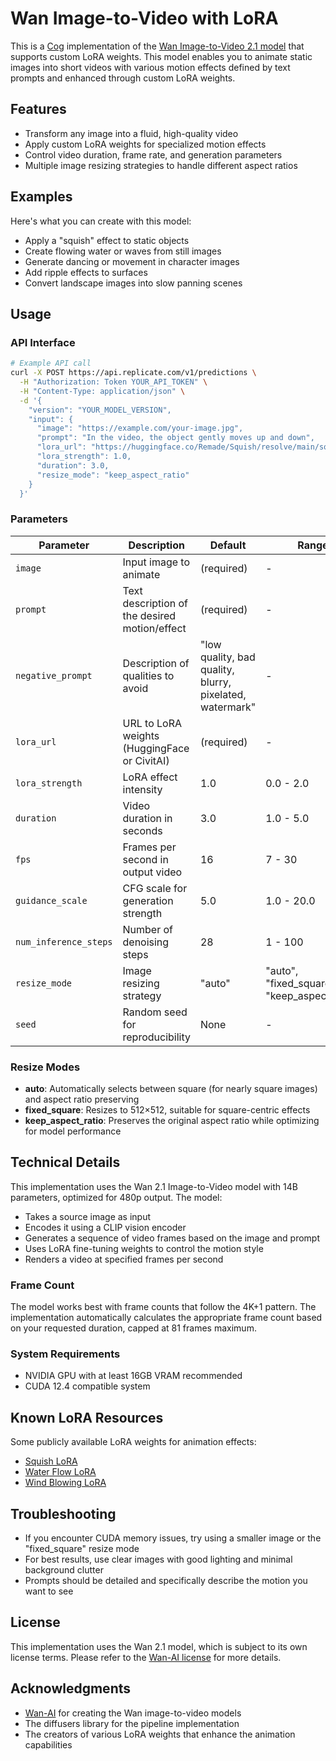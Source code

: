 # Wan Image-to-Video with LoRA

This is a [Cog](https://github.com/replicate/cog) implementation of the [Wan Image-to-Video 2.1 model](https://huggingface.co/Wan-AI/Wan2.1-I2V-14B-480P-Diffusers) that supports custom LoRA weights. This model enables you to animate static images into short videos with various motion effects defined by text prompts and enhanced through custom LoRA weights.

## Features

- Transform any image into a fluid, high-quality video
- Apply custom LoRA weights for specialized motion effects
- Control video duration, frame rate, and generation parameters
- Multiple image resizing strategies to handle different aspect ratios

## Examples

Here's what you can create with this model:

- Apply a "squish" effect to static objects
- Create flowing water or waves from still images
- Generate dancing or movement in character images
- Add ripple effects to surfaces
- Convert landscape images into slow panning scenes

## Usage

### API Interface

```bash
# Example API call
curl -X POST https://api.replicate.com/v1/predictions \
  -H "Authorization: Token YOUR_API_TOKEN" \
  -H "Content-Type: application/json" \
  -d '{
    "version": "YOUR_MODEL_VERSION",
    "input": {
      "image": "https://example.com/your-image.jpg",
      "prompt": "In the video, the object gently moves up and down",
      "lora_url": "https://huggingface.co/Remade/Squish/resolve/main/squish_lora.safetensors",
      "lora_strength": 1.0,
      "duration": 3.0,
      "resize_mode": "keep_aspect_ratio"
    }
  }'
```

### Parameters

| Parameter | Description | Default | Range |
|-----------|-------------|---------|-------|
| `image` | Input image to animate | (required) | - |
| `prompt` | Text description of the desired motion/effect | (required) | - |
| `negative_prompt` | Description of qualities to avoid | "low quality, bad quality, blurry, pixelated, watermark" | - |
| `lora_url` | URL to LoRA weights (HuggingFace or CivitAI) | (required) | - |
| `lora_strength` | LoRA effect intensity | 1.0 | 0.0 - 2.0 |
| `duration` | Video duration in seconds | 3.0 | 1.0 - 5.0 |
| `fps` | Frames per second in output video | 16 | 7 - 30 |
| `guidance_scale` | CFG scale for generation strength | 5.0 | 1.0 - 20.0 |
| `num_inference_steps` | Number of denoising steps | 28 | 1 - 100 |
| `resize_mode` | Image resizing strategy | "auto" | "auto", "fixed_square", "keep_aspect_ratio" |
| `seed` | Random seed for reproducibility | None | - |

### Resize Modes

- **auto**: Automatically selects between square (for nearly square images) and aspect ratio preserving 
- **fixed_square**: Resizes to 512×512, suitable for square-centric effects
- **keep_aspect_ratio**: Preserves the original aspect ratio while optimizing for model performance

## Technical Details

This implementation uses the Wan 2.1 Image-to-Video model with 14B parameters, optimized for 480p output. The model:

- Takes a source image as input
- Encodes it using a CLIP vision encoder
- Generates a sequence of video frames based on the image and prompt
- Uses LoRA fine-tuning weights to control the motion style
- Renders a video at specified frames per second

### Frame Count

The model works best with frame counts that follow the 4K+1 pattern. The implementation automatically calculates the appropriate frame count based on your requested duration, capped at 81 frames maximum.

### System Requirements

- NVIDIA GPU with at least 16GB VRAM recommended
- CUDA 12.4 compatible system

## Known LoRA Resources

Some publicly available LoRA weights for animation effects:

- [Squish LoRA](https://huggingface.co/Remade/Squish)
- [Water Flow LoRA](https://huggingface.co/Remade/FlowingWater)
- [Wind Blowing LoRA](https://huggingface.co/distralfi/WindBlowing_wan21)

## Troubleshooting

- If you encounter CUDA memory issues, try using a smaller image or the "fixed_square" resize mode
- For best results, use clear images with good lighting and minimal background clutter
- Prompts should be detailed and specifically describe the motion you want to see

## License

This implementation uses the Wan 2.1 model, which is subject to its own license terms. Please refer to the [Wan-AI license](https://huggingface.co/Wan-AI/Wan2.1-I2V-14B-480P-Diffusers) for more details.

## Acknowledgments

- [Wan-AI](https://huggingface.co/Wan-AI) for creating the Wan image-to-video models
- The diffusers library for the pipeline implementation
- The creators of various LoRA weights that enhance the animation capabilities 